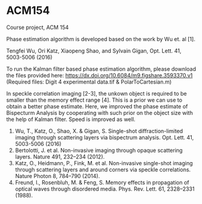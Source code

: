 # ACM154
Course project, ACM 154

Phase estimation algorithm is developed based on the work by Wu et. al [1].

Tengfei Wu, Ori Katz, Xiaopeng Shao, and Sylvain Gigan, Opt. Lett. 41, 5003-5006 (2016)

To run the Kalman filter based phase estimation algorithm, please download the files provided here:
https://dx.doi.org/10.6084/m9.figshare.3593370.v1
(Required files: Digit 4 experimental data.tif & PolarToCartesian.m)

In speckle correlation imaging [2-3], the unkown object is required to be smaller than the memory effect range [4]. This is a prior we can use to obtain a better phase estimate. Here, we improved the phase estimate of Bispecturm Analysis by cooperating with such prior on the object size with the help of Kalman filter. Speed is improved as well.

1. Wu, T., Katz, O., Shao, X. & Gigan, S. Single-shot diffraction-limited imaging through scattering layers via bispectrum analysis. Opt. Lett. 41, 5003-5006 (2016)
2. Bertolotti, J. et al. Non-invasive imaging through opaque scattering layers. Nature 491, 232–234 (2012).
3. Katz, O., Heidmann, P., Fink, M. et al. Non-invasive single-shot imaging through scattering layers and around corners via speckle correlations. Nature Photon 8, 784–790 (2014).
4. Freund, I., Rosenbluh, M. & Feng, S. Memory effects in propagation of optical waves through disordered media. Phys. Rev. Lett. 61, 2328–2331 (1988).
